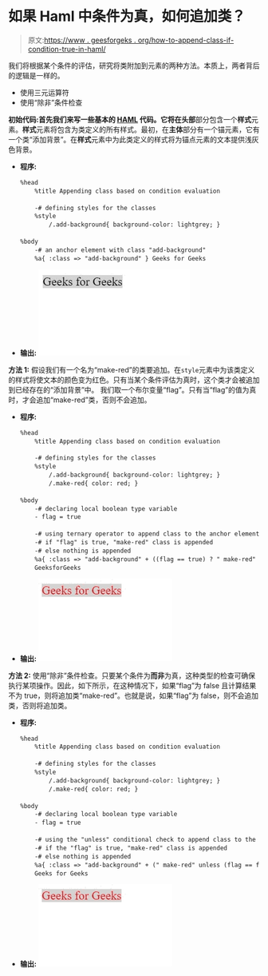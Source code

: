 # 如果 Haml 中条件为真，如何追加类？

> 原文:[https://www . geesforgeks . org/how-to-append-class-if-condition-true-in-haml/](https://www.geeksforgeeks.org/how-to-append-class-if-condition-is-true-in-haml/)

我们将根据某个条件的评估，研究将类附加到元素的两种方法。本质上，两者背后的逻辑是一样的。

*   使用三元运算符
*   使用“除非”条件检查

**初始代码:**首先我们来写一些基本的 **[HAML](https://www.geeksforgeeks.org/haml-html-pre-processor/)** 代码。它将在**头部**部分包含一个**样式**元素。**样式**元素将包含为类定义的所有样式。最初，在**主体**部分有一个锚元素，它有一个类“添加背景”。在**样式**元素中为此类定义的样式将为锚点元素的文本提供浅灰色背景。

*   **程序:**

    ```html
    %head 
        %title Appending class based on condition evaluation

        -# defining styles for the classes
        %style
            /.add-background{ background-color: lightgrey; }

    %body
        -# an anchor element with class "add-background"
        %a{ :class => "add-background" } Geeks for Geeks
    ```

*   **输出:** ![](img/1a2df75b2b71dc673b1b43a58874722e.png)

**方法 1:** 假设我们有一个名为“make-red”的类要追加。在`style`元素中为该类定义的样式将使文本的颜色变为红色。只有当某个条件评估为真时，这个类才会被追加到已经存在的“添加背景”中。
我们取一个布尔变量“flag”。只有当“flag”的值为真时，才会追加“make-red”类，否则不会追加。

*   **程序:**

    ```html
    %head 
        %title Appending class based on condition evaluation

        -# defining styles for the classes
        %style
            /.add-background{ background-color: lightgrey; }
            /.make-red{ color: red; }

    %body
        -# declaring local boolean type variable 
        - flag = true

        -# using ternary operator to append class to the anchor element
        -# if "flag" is true, "make-red" class is appended
        -# else nothing is appended
        %a{ :class => "add-background" + ((flag == true) ? " make-red" : "") } 
        GeeksforGeeks
    ```

*   **输出:** ![](img/e0791fb576adf8d84c5c1e22de0f6687.png)

**方法 2:** 使用“除非”条件检查。只要某个条件为**而非**为真，这种类型的检查可确保执行某项操作。因此，如下所示，在这种情况下，如果“flag”为 false 且计算结果不为 true，则将追加类“make-red”。也就是说，如果“flag”为 false，则不会追加类，否则将追加类。

*   **程序:**

    ```html
    %head 
        %title Appending class based on condition evaluation

        -# defining styles for the classes
        %style
            /.add-background{ background-color: lightgrey; }
            /.make-red{ color: red; }

    %body
        -# declaring local boolean type variable 
        - flag = true

        -# using the "unless" conditional check to append class to the anchor element
        -# if the "flag" is true, "make-red" class is appended
        -# else nothing is appended
        %a{ :class => "add-background" + (" make-red" unless (flag == false)) } 
        Geeks for Geeks
    ```

*   **输出:**
    ![](img/e0791fb576adf8d84c5c1e22de0f6687.png)